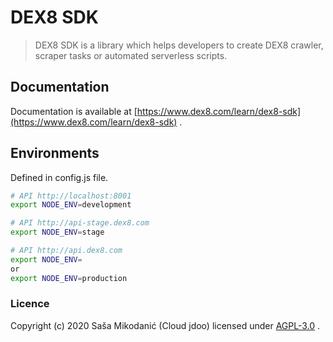 # DEX8 SDK
> DEX8 SDK is a library which helps developers to create DEX8 crawler, scraper tasks or automated serverless scripts.


## Documentation
Documentation is available at [https://www.dex8.com/learn/dex8-sdk](https://www.dex8.com/learn/dex8-sdk) .


## Environments
Defined in config.js file.
```bash
# API http://localhost:8001
export NODE_ENV=development

# API http://api-stage.dex8.com
export NODE_ENV=stage

# API http://api.dex8.com
export NODE_ENV=
or
export NODE_ENV=production
```



### Licence
Copyright (c) 2020 Saša Mikodanić (Cloud jdoo) licensed under [AGPL-3.0](./LICENSE) .
